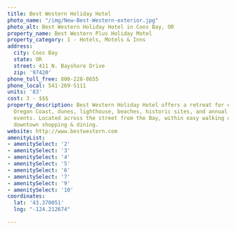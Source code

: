 ```yaml
---
title: Best Western Holiday Hotel
photo_name: "/img/New-Best-Western-exterior.jpg"
photo_alt: Best Western Holiday Hotel in Coos Bay, OR
property_name: Best Western Plus Holiday Motel
property_category: 1 - Hotels, Motels & Inns
address:
  city: Coos Bay
  state: OR
  street: 411 N. Bayshore Drive
  zip: '97420'
phone_toll_free: 800-228-8655
phone_local: 541-269-5111
units: '83'
cost: 3 - $$$
property_description: Best Western Holiday Hotel offers a retreat for exploring the
  Oregon Coast, dunes, lighthouse, beaches, historic sites, and annual festivals &
  events. Located across the street from the Bay, within easy walking distance to
  downtown shopping & dining.
website: http://www.bestwestern.com
amenityList:
- amenitySelect: '2'
- amenitySelect: '3'
- amenitySelect: '4'
- amenitySelect: '5'
- amenitySelect: '6'
- amenitySelect: '7'
- amenitySelect: '9'
- amenitySelect: '10'
coordinates:
  lat: '43.370051'
  lng: "-124.212674"

---
```

